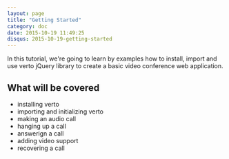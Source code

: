 ```yaml
---
layout: page
title: "Getting Started"
category: doc
date: 2015-10-19 11:49:25
disqus: 2015-10-19-getting-started
---
```


In this tutorial, we're going to learn by examples how to install, import and use verto jQuery library to create a basic video conference web application.

## What will be covered

- installing verto
- importing and initializing verto
- making an audio call
- hanging up a call
- answerign a call
- adding video support
- recovering a call
